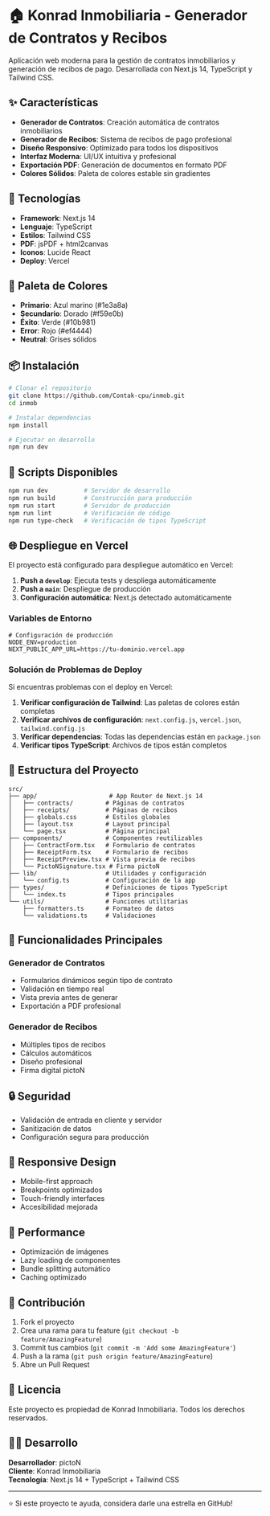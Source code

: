 # 🏠 Konrad Inmobiliaria - Generador de Contratos y Recibos

Aplicación web moderna para la gestión de contratos inmobiliarios y generación de recibos de pago. Desarrollada con Next.js 14, TypeScript y Tailwind CSS.

## ✨ Características

- **Generador de Contratos**: Creación automática de contratos inmobiliarios
- **Generador de Recibos**: Sistema de recibos de pago profesional
- **Diseño Responsivo**: Optimizado para todos los dispositivos
- **Interfaz Moderna**: UI/UX intuitiva y profesional
- **Exportación PDF**: Generación de documentos en formato PDF
- **Colores Sólidos**: Paleta de colores estable sin gradientes

## 🚀 Tecnologías

- **Framework**: Next.js 14
- **Lenguaje**: TypeScript
- **Estilos**: Tailwind CSS
- **PDF**: jsPDF + html2canvas
- **Iconos**: Lucide React
- **Deploy**: Vercel

## 🎨 Paleta de Colores

- **Primario**: Azul marino (#1e3a8a)
- **Secundario**: Dorado (#f59e0b)
- **Éxito**: Verde (#10b981)
- **Error**: Rojo (#ef4444)
- **Neutral**: Grises sólidos

## 📦 Instalación

```bash
# Clonar el repositorio
git clone https://github.com/Contak-cpu/inmob.git
cd inmob

# Instalar dependencias
npm install

# Ejecutar en desarrollo
npm run dev
```

## 🔧 Scripts Disponibles

```bash
npm run dev          # Servidor de desarrollo
npm run build        # Construcción para producción
npm run start        # Servidor de producción
npm run lint         # Verificación de código
npm run type-check   # Verificación de tipos TypeScript
```

## 🌐 Despliegue en Vercel

El proyecto está configurado para despliegue automático en Vercel:

1. **Push a `develop`**: Ejecuta tests y despliega automáticamente
2. **Push a `main`**: Despliegue de producción
3. **Configuración automática**: Next.js detectado automáticamente

### Variables de Entorno

```env
# Configuración de producción
NODE_ENV=production
NEXT_PUBLIC_APP_URL=https://tu-dominio.vercel.app
```

### Solución de Problemas de Deploy

Si encuentras problemas con el deploy en Vercel:

1. **Verificar configuración de Tailwind**: Las paletas de colores están completas
2. **Verificar archivos de configuración**: `next.config.js`, `vercel.json`, `tailwind.config.js`
3. **Verificar dependencias**: Todas las dependencias están en `package.json`
4. **Verificar tipos TypeScript**: Archivos de tipos están completos

## 📁 Estructura del Proyecto

```
src/
├── app/                    # App Router de Next.js 14
│   ├── contracts/         # Páginas de contratos
│   ├── receipts/          # Páginas de recibos
│   ├── globals.css        # Estilos globales
│   ├── layout.tsx         # Layout principal
│   └── page.tsx           # Página principal
├── components/            # Componentes reutilizables
│   ├── ContractForm.tsx   # Formulario de contratos
│   ├── ReceiptForm.tsx    # Formulario de recibos
│   ├── ReceiptPreview.tsx # Vista previa de recibos
│   └── PictoNSignature.tsx # Firma pictoN
├── lib/                   # Utilidades y configuración
│   └── config.ts          # Configuración de la app
├── types/                 # Definiciones de tipos TypeScript
│   └── index.ts           # Tipos principales
└── utils/                 # Funciones utilitarias
    ├── formatters.ts      # Formateo de datos
    └── validations.ts     # Validaciones
```

## 🎯 Funcionalidades Principales

### Generador de Contratos
- Formularios dinámicos según tipo de contrato
- Validación en tiempo real
- Vista previa antes de generar
- Exportación a PDF profesional

### Generador de Recibos
- Múltiples tipos de recibos
- Cálculos automáticos
- Diseño profesional
- Firma digital pictoN

## 🔒 Seguridad

- Validación de entrada en cliente y servidor
- Sanitización de datos
- Configuración segura para producción

## 📱 Responsive Design

- Mobile-first approach
- Breakpoints optimizados
- Touch-friendly interfaces
- Accesibilidad mejorada

## 🚀 Performance

- Optimización de imágenes
- Lazy loading de componentes
- Bundle splitting automático
- Caching optimizado

## 🤝 Contribución

1. Fork el proyecto
2. Crea una rama para tu feature (`git checkout -b feature/AmazingFeature`)
3. Commit tus cambios (`git commit -m 'Add some AmazingFeature'`)
4. Push a la rama (`git push origin feature/AmazingFeature`)
5. Abre un Pull Request

## 📄 Licencia

Este proyecto es propiedad de Konrad Inmobiliaria. Todos los derechos reservados.

## 👨‍💻 Desarrollo

**Desarrollador**: pictoN  
**Cliente**: Konrad Inmobiliaria  
**Tecnología**: Next.js 14 + TypeScript + Tailwind CSS

---

⭐ Si este proyecto te ayuda, considera darle una estrella en GitHub!
